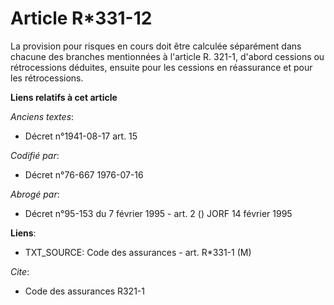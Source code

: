# Article R*331-12

La provision pour risques en cours doit être calculée séparément dans chacune des branches mentionnées à l'article R. 321-1,
d'abord cessions ou rétrocessions déduites, ensuite pour les cessions en réassurance et pour les rétrocessions.

**Liens relatifs à cet article**

_Anciens textes_:

  - Décret n°1941-08-17 art. 15

_Codifié par_:

  - Décret n°76-667 1976-07-16

_Abrogé par_:

  - Décret n°95-153 du 7 février 1995 - art. 2 () JORF 14 février 1995

**Liens**:

  - TXT_SOURCE: Code des assurances - art. R*331-1 (M)

_Cite_:

  - Code des assurances R321-1
